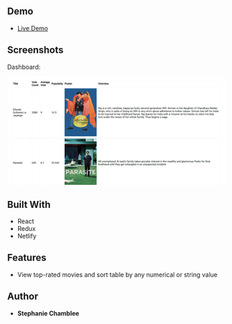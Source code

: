 ## Demo

- [Live Demo](https://peaceful-bose-4526a0.netlify.com/)

## Screenshots

Dashboard:

![Sortable Top-rated Movie Table](/public/screenshot.png)


## Built With

* React
* Redux
* Netlify

## Features

* View top-rated movies and sort table by any numerical or string value

## Author

* **Stephanie Chamblee** 
